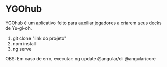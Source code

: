 # YGOhub
YGOhub é um aplicativo feito para auxiliar jogadores a criarem seus decks de Yu-gi-oh.

1. git clone "link do projeto"
2. npm install
3. ng serve

OBS: Em caso de erro, executar:
ng update @angular/cli @angular/core
